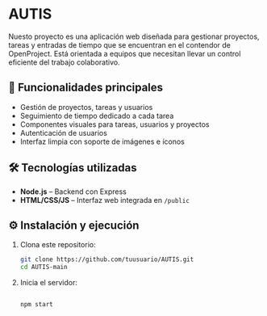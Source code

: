 # AUTIS

Nuesto proyecto es una aplicación web diseñada para gestionar proyectos, tareas y entradas de tiempo que se encuentran en el contendor de OpenProject. Está orientada a equipos que necesitan llevar un control eficiente del trabajo colaborativo.

## 🚀 Funcionalidades principales

- Gestión de proyectos, tareas y usuarios
- Seguimiento de tiempo dedicado a cada tarea
- Componentes visuales para tareas, usuarios y proyectos
- Autenticación de usuarios
- Interfaz limpia con soporte de imágenes e íconos


## 🛠️ Tecnologías utilizadas

- **Node.js** – Backend con Express
- **HTML/CSS/JS** – Interfaz web integrada en `/public`

## ⚙️ Instalación y ejecución

1. Clona este repositorio:
   ```bash
   git clone https://github.com/tuusuario/AUTIS.git
   cd AUTIS-main

2. Inicia el servidor:

   ```bash

   npm start

